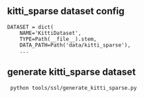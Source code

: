 ##  kitti_sparse dataset config
```shell
DATASET = dict(
    NAME='KittiDataset',
    TYPE=Path(__file__).stem,
    DATA_PATH=Path('data/kitti_sparse'),
    ...
```
## generate kitti_sparse dataset

```shell
 python tools/ssl/generate_kitti_sparse.py
```

